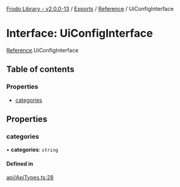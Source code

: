 [Frodo Library - v2.0.0-13](../README.md) / [Exports](../modules.md) / [Reference](../modules/Reference.md) / UiConfigInterface

# Interface: UiConfigInterface

[Reference](../modules/Reference.md).UiConfigInterface

## Table of contents

### Properties

- [categories](Reference.UiConfigInterface.md#categories)

## Properties

### categories

• **categories**: `string`

#### Defined in

[api/ApiTypes.ts:28](https://github.com/vscheuber/frodo-lib/blob/114bd67/src/api/ApiTypes.ts#L28)
